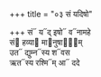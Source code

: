 +++
title = "०३ सं यदिषो"

+++
सं᳓ य᳓द् इषो᳓ व᳓नामहे  
सं᳓ हव्या᳓ मा᳓नुषाणा᳐म्  
उत᳓ द्युम्न᳓स्य श᳓वस  
ऋत᳓स्य रश्मि᳓म् आ᳓ ददे